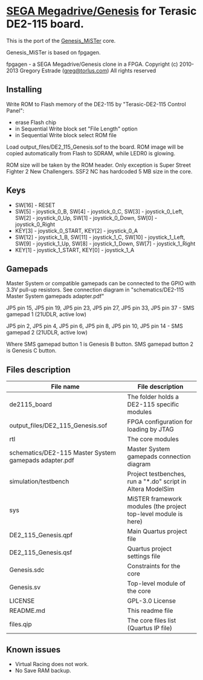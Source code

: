 # [SEGA Megadrive/Genesis](https://en.wikipedia.org/wiki/Sega_Genesis) for Terasic DE2-115 board.

This is the port of the [Genesis_MiSTer](https://github.com/MiSTer-devel/Genesis_MiSTer) core.

Genesis_MiSTer is based on fpgagen.

fpgagen - a SEGA Megadrive/Genesis clone in a FPGA.
Copyright (c) 2010-2013 Gregory Estrade (greg@torlus.com)
All rights reserved


## Installing

Write ROM to Flash memory of the DE2-115 by "Terasic-DE2-115 Control Panel":
* erase Flash chip
* in Sequential Write block set "File Length" option
* in Sequential Write block select ROM file

Load output_files/DE2_115_Genesis.sof to the board. ROM image will be copied automatically from Flash to SDRAM, while LEDR0 is glowing.
 
ROM size will be taken by the ROM header. Only exception is Super Street Fighter 2 New Challengers. SSF2 NC has hardcoded 5 MB size in the core.


## Keys

* SW[16] - RESET
* SW[5] - joystick_0_B, SW[4] - joystick_0_C, SW[3] - joystick_0_Left, SW[2] - joystick_0_Up, SW[1] - joystick_0_Down, SW[0] - joystick_0_Right
* KEY[3] - joystick_0_START, KEY[2] - joystick_0_A
* SW[12] - joystick_1_B, SW[11] - joystick_1_C, SW[10] - joystick_1_Left, SW[9] - joystick_1_Up, SW[8] - joystick_1_Down, SW[7] - joystick_1_Right
* KEY[1] - joystick_1_START, KEY[0] - joystick_1_A


## Gamepads

Master System or compatible gamepads can be connected to the GPIO with 3.3V pull-up resistors.
See connection diagram in "schematics/DE2-115 Master System gamepads adapter.pdf"

JP5 pin 15, JP5 pin 19, JP5 pin 23, JP5 pin 27, JP5 pin 33, JP5 pin 37 - SMS gamepad 1 (21UDLR, active low)

JP5 pin  2, JP5 pin 4,  JP5 pin 6,  JP5 pin 8,  JP5 pin 10, JP5 pin 14 - SMS gamepad 2 (21UDLR, active low)

Where SMS gamepad button 1 is Genesis B button.
SMS gamepad button 2 is Genesis C button.


## Files description

File name                                               | File description
--------------------------------------------------------|----------------------------------------------------------------------------
de2115_board                                            | The folder holds a DE2-115 specific modules
output_files/DE2_115_Genesis.sof                        | FPGA configuration for loading by JTAG
rtl                                                     | The core modules
schematics/DE2-115 Master System gamepads adapter.pdf   | Master System gamepads connection diagram
simulation/testbench                                    | Project testbenches, run a "*.do" script in Altera ModelSim
sys                                                     | MiSTER framework modules (the project top-level module is here)
DE2_115_Genesis.qpf                                     | Main Quartus project file
DE2_115_Genesis.qsf                                     | Quartus project settings file
Genesis.sdc                                             | Constraints for the core
Genesis.sv                                              | Top-level module of the core
LICENSE                                                 | GPL-3.0 License
README.md                                               | This readme file
files.qip                                               | The core files list (Quartus IP file)


## Known issues

* Virtual Racing does not work.
* No Save RAM backup.
